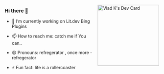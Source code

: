 <!--
**wysRocket/wysRocket** is a ✨ _special_ ✨ repository because its `README.md` (this file) appears on your GitHub profile.

Here are some ideas to get you started:
-->

 <a href="https://app.daily.dev/wysmyfree"><img align="right" src="https://api.daily.dev/devcards/9301db2d31c54c28afac07c956feef90.png?r=ibv" width="200" alt="Vlad K's Dev Card"/></a>

### Hi there 👋

- 🔭 I’m currently working on Lit.dev Bing Plugins                 

- 📫 How to reach me: catch me if You can..
- 😄 Pronouns: refregerator , once more - refregerator 
- ⚡ Fun fact: life is a rollercoaster 
